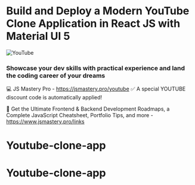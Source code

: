 # Build and Deploy a Modern YouTube Clone Application in React JS with Material UI 5

![YouTube](https://i.ibb.co/4R5RkmW/Thumbnail-5.png)

### Showcase your dev skills with practical experience and land the coding career of your dreams
💻 JS Mastery Pro - https://jsmastery.pro/youtube
✅ A special YOUTUBE discount code is automatically applied!

📙 Get the Ultimate Frontend & Backend Development Roadmaps, a Complete JavaScript Cheatsheet, Portfolio Tips, and more - https://www.jsmastery.pro/links
# Youtube-clone-app
# Youtube-clone-app
